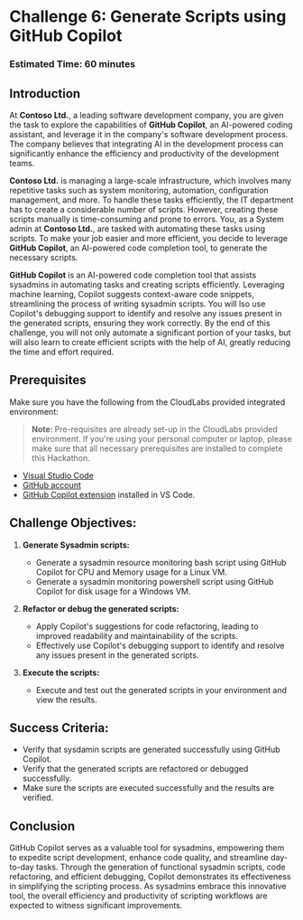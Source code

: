 # Challenge 6: Generate Scripts using GitHub Copilot

### Estimated Time: 60 minutes

## Introduction

At **Contoso Ltd.**, a leading software development company, you are given the task to explore the capabilities of **GitHub Copilot**, an AI-powered coding assistant, and leverage it in the company's software development process. The company believes that integrating AI in the development process can significantly enhance the efficiency and productivity of the development teams.

**Contoso Ltd.** is managing a large-scale infrastructure, which involves many repetitive tasks such as system monitoring, automation, configuration management, and more. To handle these tasks efficiently, the IT department has to create a considerable number of scripts. However, creating these scripts manually is time-consuming and prone to errors. You, as a System admin at **Contoso Ltd.**, are tasked with automating these tasks using scripts. To make your job easier and more efficient, you decide to leverage **GitHub Copilot**, an AI-powered code completion tool, to generate the necessary scripts.

**GitHub Copilot** is an AI-powered code completion tool that assists sysadmins in automating tasks and creating scripts efficiently. Leveraging machine learning, Copilot suggests context-aware code snippets, streamlining the process of writing sysadmin scripts. You will lso use Copilot's debugging support to identify and resolve any issues present in the generated scripts, ensuring they work correctly. By the end of this challenge, you will not only automate a significant portion of your tasks, but will also learn to create efficient scripts with the help of AI, greatly reducing the time and effort required.

## Prerequisites

Make sure you have the following from the CloudLabs provided integrated environment:

> **Note**: Pre-requisites are already set-up in the CloudLabs provided environment. If you're using your personal computer or laptop, please make sure that all necessary prerequisites are installed to complete this Hackathon.

- [Visual Studio Code](https://code.visualstudio.com/)
- [GitHub account](https://github.com/)
- [GitHub Copilot extension](https://marketplace.visualstudio.com/items?itemName=GitHub.copilot) installed in VS Code.

## Challenge Objectives:

1. **Generate Sysadmin scripts:**
   - Generate a sysadmin resource monitoring bash script using GitHub Copilot for CPU and Memory usage for a Linux VM.
   - Generate a sysadmin monitoring powershell script using GitHub Copilot for disk usage for a Windows VM.

2. **Refactor or debug the generated scripts:**
   - Apply Copilot's suggestions for code refactoring, leading to improved readability and maintainability of the scripts.
   - Effectively use Copilot's debugging support to identify and resolve any issues present in the generated scripts.

3. **Execute the scripts:**
   - Execute and test out the generated scripts in your environment and view the results.

## Success Criteria:

- Verify that sysdamin scripts are generated successfully using GitHub Copilot.
- Verify that the generated scripts are refactored or debugged successfully.
- Make sure the scripts are executed successfully and the results are verified.

## Conclusion

GitHub Copilot serves as a valuable tool for sysadmins, empowering them to expedite script development, enhance code quality, and streamline day-to-day tasks. Through the generation of functional sysadmin scripts, code refactoring, and efficient debugging, Copilot demonstrates its effectiveness in simplifying the scripting process. As sysadmins embrace this innovative tool, the overall efficiency and productivity of scripting workflows are expected to witness significant improvements.
